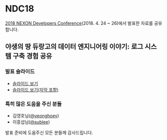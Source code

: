 # NDC18

[2018 NEXON Developers Conference](https://ndc.nexon.com/)(2018. 4. 24 ~ 26)에서 발표한 자료를 공유합니다.

## 야생의 땅 듀랑고의 데이터 엔지니어링 이야기: 로그 시스템 구축 경험 공유

### 발표 슬라이드

* [슬라이드 보기](https://hyojun.me/~ndc18-slide)
* [슬라이드 보기(자막 포함)](https://hyojun.me/~ndc18-caption)

### 특히 많은 도움을 주신 분들

* 김영호님([@yeonghoey](https://github.com/yeonghoey))
* 이흥섭님([@sublee](https://github.com/sublee))

발표 준비에 도움주신 모든 분들께 감사드립니다.
